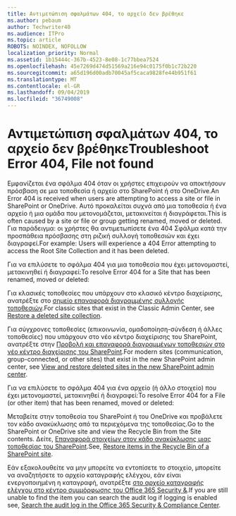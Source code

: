 ```yaml
---
title: Αντιμετώπιση σφαλμάτων 404, το αρχείο δεν βρέθηκε
ms.author: pebaum
author: Techwriter40
ms.audience: ITPro
ms.topic: article
ROBOTS: NOINDEX, NOFOLLOW
localization_priority: Normal
ms.assetid: 1b15444c-367b-4523-8e08-1c77bbea7524
ms.openlocfilehash: 45e7269d474d51569a216e94c0175f0b1c72b220
ms.sourcegitcommit: a65d196d00adb70045af5caca9828fe44b951f61
ms.translationtype: MT
ms.contentlocale: el-GR
ms.lasthandoff: 09/04/2019
ms.locfileid: "36749008"
---
```

# <a name="troubleshoot-error-404-file-not-found"></a><span data-ttu-id="7ed3c-102">Αντιμετώπιση σφαλμάτων 404, το αρχείο δεν βρέθηκε</span><span class="sxs-lookup"><span data-stu-id="7ed3c-102">Troubleshoot Error 404, File not found</span></span>

<span data-ttu-id="7ed3c-103">Εμφανίζεται ένα σφάλμα 404 όταν οι χρήστες επιχειρούν να αποκτήσουν πρόσβαση σε μια τοποθεσία ή αρχείο στο SharePoint ή στο OneDrive.</span><span class="sxs-lookup"><span data-stu-id="7ed3c-103">An Error 404 is received when users are attempting to access a site or file in SharePoint or OneDrive.</span></span> <span data-ttu-id="7ed3c-104">Αυτό προκαλείται συχνά από μια τοποθεσία ή ένα αρχείο ή μια ομάδα που μετονομάζεται, μετακινείται ή διαγράφεται.</span><span class="sxs-lookup"><span data-stu-id="7ed3c-104">This is often caused by a site or file or group getting renamed, moved or deleted.</span></span> <span data-ttu-id="7ed3c-105">Για παράδειγμα: οι χρήστες θα αντιμετωπίσετε ένα 404 Σφάλμα κατά την προσπάθεια πρόσβασης στη ριζική συλλογή τοποθεσιών και έχει διαγραφεί.</span><span class="sxs-lookup"><span data-stu-id="7ed3c-105">For example: Users will experience a 404 Error attempting to access the Root Site Collection and it has been deleted.</span></span>

<span data-ttu-id="7ed3c-106">Για να επιλύσετε το σφάλμα 404 για μια τοποθεσία που έχει μετονομαστεί, μετακινηθεί ή διαγραφεί:</span><span class="sxs-lookup"><span data-stu-id="7ed3c-106">To resolve Error 404 for a Site that has been renamed, moved or deleted:</span></span>

<span data-ttu-id="7ed3c-107">Για κλασικές τοποθεσίες που υπάρχουν στο κλασικό κέντρο διαχείρισης, ανατρέξτε στο [σημείο επαναφορά διαγραμμένης συλλογής τοποθεσιών](https://docs.microsoft.com/sharepoint/restore-deleted-site-collection).</span><span class="sxs-lookup"><span data-stu-id="7ed3c-107">For classic sites that exist in the Classic Admin Center, see [Restore a deleted site collection](https://docs.microsoft.com/sharepoint/restore-deleted-site-collection).</span></span>


<span data-ttu-id="7ed3c-108">Για σύγχρονες τοποθεσίες (επικοινωνία, ομαδοποίηση-σύνδεση ή άλλες τοποθεσίες) που υπάρχουν στο νέο κέντρο διαχείρισης του SharePoint, ανατρέξτε στην [Προβολή και επαναφορά διαγραμμένων τοποθεσιών στο νέο κέντρο διαχείρισης του SharePoint](https://docs.microsoft.com/sharepoint/restore-deleted-site-collection).</span><span class="sxs-lookup"><span data-stu-id="7ed3c-108">For modern sites (communication, group-connected, or other sites) that exist in the new SharePoint admin center, see [View and restore deleted sites in the new SharePoint admin center](https://docs.microsoft.com/sharepoint/restore-deleted-site-collection).</span></span>

<span data-ttu-id="7ed3c-109">Για να επιλύσετε το σφάλμα 404 για ένα αρχείο (ή άλλο στοιχείο) που έχει μετονομαστεί, μετακινηθεί ή διαγραφεί:</span><span class="sxs-lookup"><span data-stu-id="7ed3c-109">To resolve Error 404 for a File (or other item) that has been renamed, moved or deleted:</span></span>

<span data-ttu-id="7ed3c-110">Μεταβείτε στην τοποθεσία του SharePoint ή του OneDrive και προβάλετε τον κάδο ανακύκλωσης από τα περιεχόμενα της τοποθεσίας.</span><span class="sxs-lookup"><span data-stu-id="7ed3c-110">Go to the SharePoint or OneDrive site and view the Recycle Bin from the Site contents.</span></span> <span data-ttu-id="7ed3c-111">Δείτε, [Επαναφορά στοιχείων στον κάδο ανακύκλωσης μιας τοποθεσίας του SharePoint](https://support.office.com/article/Restore-items-in-the-Recycle-Bin-of-a-SharePoint-site-6df466b6-55f2-4898-8d6e-c0dff851a0be#ID0EAADAAA=Online).</span><span class="sxs-lookup"><span data-stu-id="7ed3c-111">See, [Restore items in the Recycle Bin of a SharePoint site](https://support.office.com/article/Restore-items-in-the-Recycle-Bin-of-a-SharePoint-site-6df466b6-55f2-4898-8d6e-c0dff851a0be#ID0EAADAAA=Online).</span></span>

<span data-ttu-id="7ed3c-112">Εάν εξακολουθείτε να μην μπορείτε να εντοπίσετε το στοιχείο, μπορείτε να αναζητήσετε το αρχείο καταγραφής ελέγχου, εάν είναι ενεργοποιημένη η καταγραφή, ανατρέξτε [στο αρχείο καταγραφής ελέγχου στο κέντρο συμμόρφωσης του Office 365 Security &](https://docs.microsoft.com/office365/securitycompliance/search-the-audit-log-in-security-and-compliance?redirectSourcePath=%252fclient%252fsearch-the-audit-log-in-the-office-365-security-compliance-center-0d4d0f35-390b-4518-800e-0c7ec95e946c).</span><span class="sxs-lookup"><span data-stu-id="7ed3c-112">If you are still unable to find the item you can search the audit log if logging is enabled see, [Search the audit log in the Office 365 Security & Compliance Center](https://docs.microsoft.com/office365/securitycompliance/search-the-audit-log-in-security-and-compliance?redirectSourcePath=%252fclient%252fsearch-the-audit-log-in-the-office-365-security-compliance-center-0d4d0f35-390b-4518-800e-0c7ec95e946c).</span></span>

